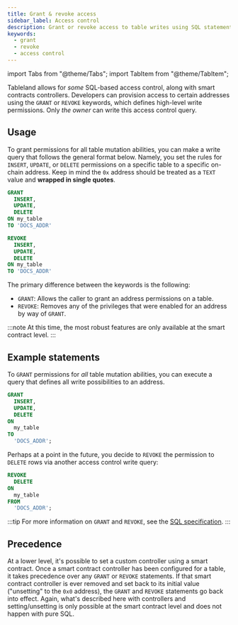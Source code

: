 ```yaml
---
title: Grant & revoke access
sidebar_label: Access control
description: Grant or revoke access to table writes using SQL statements.
keywords:
  - grant
  - revoke
  - access control
---
```


import Tabs from "@theme/Tabs";
import TabItem from "@theme/TabItem";

Tableland allows for _some_ SQL-based access control, along with smart contracts controllers. Developers can provision access to certain addresses using the `GRANT` or `REVOKE` keywords, which defines high-level write permissions. Only _the owner_ can write this access control query.

## Usage

To grant permissions for all table mutation abilities, you can make a write query that follows the general format below. Namely, you set the rules for `INSERT`, `UPDATE`, or `DELETE` permissions on a specific table to a specific on-chain address. Keep in mind the `0x` address should be treated as a `TEXT` value and **wrapped in single quotes**.

<Tabs>
<TabItem value='grant' label="GRANT" default>

```sql
GRANT
  INSERT,
  UPDATE,
  DELETE
ON my_table
TO 'DOCS_ADDR'
```

</TabItem>
<TabItem value='revoke' label="REVOKE">

```sql
REVOKE
  INSERT,
  UPDATE,
  DELETE
ON my_table
TO 'DOCS_ADDR'
```

</TabItem>
</Tabs>

The primary difference between the keywords is the following:

- `GRANT`: Allows the caller to grant an address permissions on a table.
- `REVOKE`: Removes any of the privileges that were enabled for an address by way of `GRANT`.

:::note
At this time, the most robust features are only available at the smart contract level.
:::

## Example statements

To `GRANT` permissions for _all_ table mutation abilities, you can execute a query that defines all write possibilities to an address.

```sql
GRANT
  INSERT,
  UPDATE,
  DELETE
ON
  my_table
TO
  'DOCS_ADDR';
```

Perhaps at a point in the future, you decide to `REVOKE` the permission to `DELETE` rows via another access control write query:

```sql
REVOKE
  DELETE
ON
  my_table
FROM
  'DOCS_ADDR';
```

:::tip
For more information on `GRANT` and `REVOKE`, see the [SQL specification](/specs/sql/).
:::

## Precedence

At a lower level, it's possible to set a custom controller using a smart contract. Once a smart contract controller has been configured for a table, it takes precedence over any `GRANT` or `REVOKE` statements. If that smart contract controller is ever removed and set back to its initial value ("unsetting" to the `0x0` address), the `GRANT` and `REVOKE` statements go back into effect. Again, what's described here with controllers and setting/unsetting is only possible at the smart contract level and does not happen with pure SQL.
